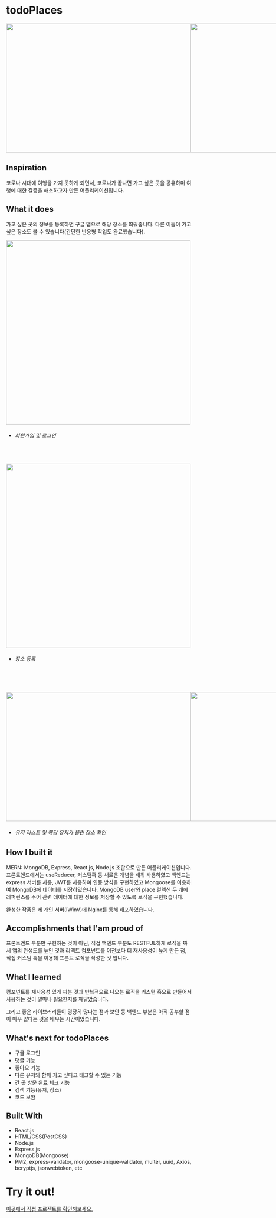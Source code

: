 # todoPlaces

<div style="display: flex">
<img width="500" height="350" src="https://user-images.githubusercontent.com/47317129/103020379-9eaf6e80-458b-11eb-82eb-fb8a7d8a3bd0.PNG">
<img width="500"  height="350" src="https://user-images.githubusercontent.com/47317129/103020283-76c00b00-458b-11eb-8095-d476d9e34c1a.PNG">
</div>

<!-- <img width="500" src="https://user-images.githubusercontent.com/47317129/103020372-9c4d1480-458b-11eb-9ee0-fd4d4e1d3161.PNG" style="display: block" > -->

## Inspiration

코로나 시대에 여행을 가지 못하게 되면서,
코로나가 끝나면 가고 싶은 곳을 공유하며 여행에 대한 갈증을 해소하고자 만든 어플리케이션입니다.

## What it does

가고 싶은 곳의 정보를 등록하면 구글 맵으로 해당 장소를 띄워줍니다.
다른 이들이 가고 싶은 장소도 볼 수 있습니다(간단한 반응형 작업도 완료했습니다).

<img width="500" src="https://user-images.githubusercontent.com/47317129/103020380-9f480500-458b-11eb-8e6a-25fb2a9aa454.PNG" style="display: block" >

- ###### 회원가입 및 로그인

<br><br>
<img width="500" src="https://user-images.githubusercontent.com/47317129/103020370-9bb47e00-458b-11eb-8597-e194e57c6515.PNG" style="display: block" >

- ###### 장소 등록

<br><br>

<div style="display: flex">
<img width="500" height="350" src="https://user-images.githubusercontent.com/47317129/103020381-9f480500-458b-11eb-8e67-ce67a5ff5009.PNG"  >
<img width="500" height="350" src="https://user-images.githubusercontent.com/47317129/103020379-9eaf6e80-458b-11eb-82eb-fb8a7d8a3bd0.PNG"  >
</div>

- ###### 유저 리스트 및 해당 유저가 올린 장소 확인

## How I built it

MERN: MongoDB, Express, React.js, Node.js 조합으로 만든 어플리케이션입니다.
<br>
프론트엔드에서는 useReducer, 커스텀훅 등 새로운 개념을 배워 사용하였고
백엔드는 express 서버를 사용, JWT를 사용하여 인증 방식을 구현하였고 Mongoose를 이용하여 MongoDB에 데이터를 저장하였습니다. MongoDB user와 place 컬렉션 두 개에 레퍼런스를 주어 관련 데이터에 대한 정보를 저장할 수 있도록 로직을 구현했습니다.

완성한 작품은 제 개인 서버(IWinV)에 Nginx를 통해 배포하였습니다.

## Accomplishments that I'am proud of

프론트엔드 부분만 구현하는 것이 아닌, 직접 백엔드 부분도 RESTFUL하게 로직을 짜서 앱의 완성도를 높인 것과 리액트 컴포넌트를 이전보다 더 재사용성이 높게 만든 점, 직접 커스텀 훅을 이용해 프론트 로직을 작성한 것 입니다.

## What I learned

컴포넌트를 재사용성 있게 짜는 것과 반복적으로 나오는 로직을 커스텀 훅으로 만들어서 사용하는 것이 얼마나 필요한지를 깨달았습니다.

그리고 좋은 라이브러리들이 굉장히 많다는 점과 보안 등 백엔드 부분은 아직 공부할 점이 매우 많다는 것을 배우는 시간이었습니다.

## What's next for todoPlaces

<!-- - google login
- Update address(for now only Add and Delete is possible) -->

- 구글 로그인
- 댓글 기능
- 좋아요 기능
- 다른 유저와 함께 가고 싶다고 태그할 수 있는 기능
- 간 곳 방문 완료 체크 기능
- 검색 기능(유저, 장소)
- 코드 보완

## Built With

- React.js
- HTML/CSS(PostCSS)
- Node.js
- Express.js
- MongoDB(Mongoose)
- PM2, express-validator, mongoose-unique-validator, multer, uuid, Axios, bcryptjs, jsonwebtoken, etc

# Try it out!

<a href="http://49.247.208.236/" target="_blank">이곳에서 직접 프로젝트를 확인해보세요.</a>
